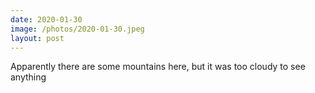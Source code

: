```yaml
---
date: 2020-01-30
image: /photos/2020-01-30.jpeg
layout: post
---
```


Apparently there are some mountains here, but it was too cloudy to see anything
